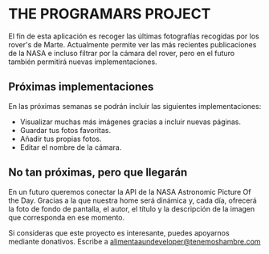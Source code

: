 # THE PROGRAMARS PROJECT

El fin de esta aplicación es recoger las últimas fotografías recogidas por los rover's de Marte. Actualmente permite ver las más recientes publicaciones de la NASA e incluso filtrar por la cámara del rover, pero en el futuro también permitirá nuevas implementaciones.

## Próximas implementaciones

En las próximas semanas se podrán incluir las siguientes implementaciones:

- Visualizar muchas más imágenes gracias a incluir nuevas páginas.
- Guardar tus fotos favoritas.
- Añadir tus propias fotos.
- Editar el nombre de la cámara.

## No tan próximas, pero que llegarán

En un futuro queremos conectar la API de la NASA Astronomic Picture Of the Day. Gracias a la que nuestra home será dinámica y, cada día, ofrecerá la foto de fondo de pantalla, el autor, el título y la descripción de la imagen que corresponda en ese momento.

Si consideras que este proyecto es interesante, puedes apoyarnos mediante donativos. Escribe a alimentaaundeveloper@tenemoshambre.com
